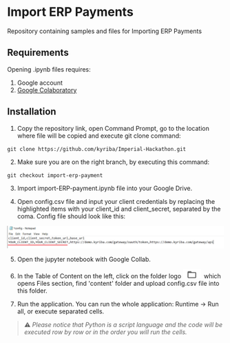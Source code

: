 # Import ERP Payments
Repository containing samples and files for Importing ERP Payments

## Requirements

Opening .ipynb files requires:
1. Google account
2. [Google Colaboratory][1]

[1]: https://workspace.google.com/marketplace/app/colaboratory/1014160490159?pann=ogb


## Installation

1.  Copy the repository link, open Command Prompt, go to the location where file will be copied and execute git clone command:

```shell
git clone https://github.com/kyriba/Imperial-Hackathon.git
```
2. Make sure you are on the right branch, by executing this command:

```shell
git checkout import-erp-payment
```

3. Import import-ERP-payment.ipynb file into your Google Drive.

4. Open config.csv file and input your client credentials by replacing the highlighted items with your client_id and client_secret, separated by the coma. Config file should look like this:

![config](config.png)

5. Open the jupyter notebook with Google Collab.

6. In the Table of Content on the left, click on the folder logo ![files](files.png) which opens Files section, find 'content' folder and upload config.csv file into this folder.

7. Run the application. You can run the whole application: Runtime -> Run all, or execute separated cells.

> ⚠️  _Please notice that Python is a script language and the code will be executed row by row or in the order you will run the cells._

